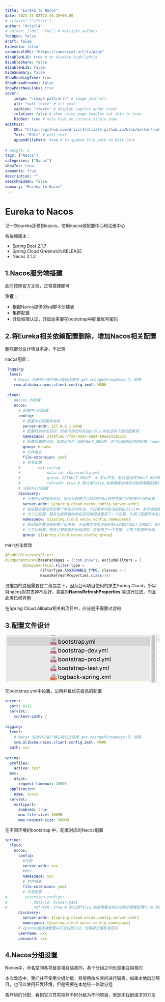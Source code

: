 ```yaml
---
title: "Eureka to Nacos"
date: 2021-11-02T23:45:28+08:00
# aliases: ["/first"]
author: "drizzl4"
# author: ["Me", "You"] # multiple authors
TocOpen: false
draft: false
hidemeta: false
canonicalURL: "https://canonical.url/to/page"
disableHLJS: true # to disable highlightjs
disableShare: false
disableHLJS: false
hideSummary: false
ShowReadingTime: true
ShowBreadCrumbs: false
ShowPostNavLinks: true
cover:
    image: "<image path/url>" # image path/url
    alt: "<alt text>" # alt text
    caption: "<text>" # display caption under cover
    relative: false # when using page bundles set this to true
    hidden: true # only hide on current single page
editPost:
    URL: "https://github.com/drizzl4/drizzl4.github.io/blob/master/content"
    Text: "Edit" # edit text
    appendFilePath: true # to append file path to Edit link

# weight: 1
tags: ["Nacos"]
categories: ["Nacos"]
showToc: true
comments: true
description: ""
searchHidden: false
summary: "Eureka to Nacos"
---
```


# Eureka to Nacos

记一次eureka迁移到nacos，使用nacos做配置中心和注册中心  

各依赖版本：

* Spring Boot 2.1.7
* Spring Cloud Greenwich.RELEASE
* Nacos 2.1.2

## 1.Nacos服务端搭建

此时按照官方文档，正常搭建即可  

**注意：**

* 根据Nacos提供的sql脚本创建表
* 集群配置
* 开启权限认证，开启后需要在bootstrap中配置账号密码

## 2.将Eureka相关依赖配置删除，增加Nacos相关配置

删除部分设计项目本身，不记录  

nacos配置：

```yaml
 logging:
  level:
    # Nacos 注册中心客户端心跳日志禁用 get changedGroupKeys:[] 刷屏
    com.alibaba.nacos.client.config.impl: WARN
    
 cloud:
    #Nacos 的配置
    nacos:
      # 配置中心的配置
      config:
        # 配置中心的服务地址
        server-addr: 127.0.0.1:8848
        # 配置项的命名空间，如果不指定将会在public命名空间下查找配置项
        namespace: 2109f1a6-7fd9-4592-98a4-e0e20323e2cc
        # 配置所属的分组，如果组名为：DEFAULT_GROUP，则可以省略此项的配置（namespace如果是按环境分[dev,prod]，那group则可以是按项目名来定）
        group: bcbase
        # 文件格式
        file-extension: yaml
        # 共享配置
      #        ext-config:
      #          - data-id: shareconfig.yml
      #            group: DEFAULT_GROUP  # 可以不写，默认值为DEFAULT_GROUP
      #            refresh: true # 默认是false,如果需要支持自动刷新需要配置true,搭配@RefreshScope实现动态刷新
      # 注册中心的配置
      discovery:
        # 注册中心的服务地址，因为与配置中心的相同所以使用变量引用配置中心的设置
        server-addr: ${spring.cloud.nacos.config.server-addr}
        # 指定服务要注册到哪个命名空间中去，不设置本项会注册到public中，多环境或版本时要注意这一项的设置
        # 为了让配置，服务注册两者的命名空间相同这里用了一个变量，引用了配置的命名空间
        namespace: ${spring.cloud.nacos.config.namespace}
        # 指定服务要注册到哪个组中去，不设置本项会注册到默认的DEFAULT_GROUP，多项目时可以按项目名来定
        # 为了让配置，服务注册两者的分组相同，这里用了一个变量，引用了配置的分组
        group: ${spring.cloud.nacos.config.group}
```

main方法修改

```java
@EnableDiscoveryClient
@ComponentScan(basePackages = {"com.snow"}, excludeFilters = {
        @ComponentScan.Filter(type =
                FilterType.ASSIGNABLE_TYPE, classes = {
                NacosRefreshProperties.class})})
```

扫描包的路径需要在二级包之下，因为公司项目使用的原生Spring Cloud，所以对nacos对其支持不友好，需要对**NacosRefreshProperties** 类进行过滤，而且此类已经弃用  

在Spring Cloud Alibaba相关的项目中，应该是不需要过滤的

## 3.配置文件设计

![image-20211102235655839](/images/image-20211102235655839.png)

在bootstrap.yml中设置，公用并且优先级高的配置

```yml
server:
  port: 8111
  servlet:
    context-path: /

logging:
  level:
    # Nacos 注册中心客户端心跳日志禁用 get changedGroupKeys:[] 刷屏
    com.alibaba.nacos.client.config.impl: WARN
  path: xxx

spring:
  profiles:
    active: test
  mvc:
    async:
      request-timeout: 20000
  application:
    name: xxxxx
  servlet:
    multipart:
      enabled: true
      max-file-size: 100MB
      max-request-size: 500MB
```

在不同环境的bootstrap 中，配置对应的Nacos配置

```yml
spring:
  cloud:
    nacos:
      config:
        #内网
        server-addr: xxx
        #dev
        namespace: xxx
        # 文件格式
        file-extension: yaml
        # 共享配置
#        extension-configs:
#          - data-id: bcuser.yaml
#            refresh: true # 默认是false,如果需要支持自动刷新需要配置true,搭配@RefreshScope实现动态刷新
      discovery:
        server-addr: ${spring.cloud.nacos.config.server-addr}
        namespace: ${spring.cloud.nacos.config.namespace}
      # 在nacos服务端配置中开启权限认证，则需要设置账号密码
      username: xxx
      password: xxx
```

## 4.Nacos分组设置

Nacos中，命名空间各项目是相互隔离的，各个分组之间也是相互隔离的  

本次改造中，我们并不使用分组功能，将使用命名空间进行隔离，如果本地启动项目，也可以使用开发环境，但是需要在本地统一修改分组  



各环境的分配，看到官方其实推荐不同分组为不同项目，但是未找到请求的方法  

